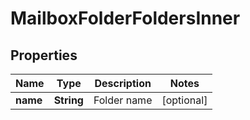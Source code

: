 

# MailboxFolderFoldersInner


## Properties

| Name | Type | Description | Notes |
|------------ | ------------- | ------------- | -------------|
|**name** | **String** | Folder name |  [optional] |



